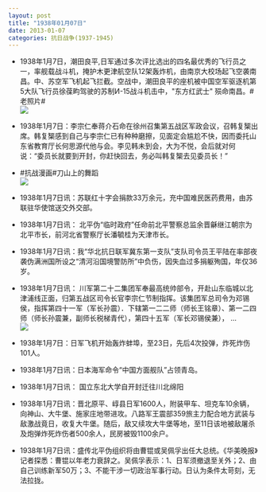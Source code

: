 ```yaml
---
layout: post
title: "1938年01月07日"
date: 2013-01-07
categories: 抗日战争(1937-1945)
---
```


<meta name="referrer" content="no-referrer" />

- 1938年1月7日，潮田良平,日军通过多次评比选出的四名最优秀的飞行员之一，率舰载战斗机，掩护木更津航空队12架轰炸机，由南京大校场起飞空袭南昌。中、苏空军飞机起飞拦截。空战中，潮田良平的座机被中国空军驱逐机第5大队飞行员徐葆畇驾驶的苏制И-15战斗机击中，"东方红武士" 殒命南昌。#老照片# <br/><img src="https://ww1.sinaimg.cn/large/aca367d8jw1e0lfquvmloj.jpg" />

- 1938年1月7日：李宗仁奉蒋介石命在徐州召集第五战区军政会议，召韩复榘出席。韩复榘感到自己与李宗仁已有种种磨擦，见面定会尴尬不快，因而委托山东省教育厅长何思源代他与会。李见韩未到会，大为不悦，会后就对何说：“委员长就要到开封，你赶快回去，务必叫韩复榘去见委员长！” 

- #抗战漫画#刀山上的舞蹈 <br/><img src="https://ww4.sinaimg.cn/large/aca367d8jw1e0latwlre4j.jpg" />

- 1938年1月7日讯：苏联红十字会捐款33万余元，充中国难民医药费用，由苏联驻华使馆送交外交部。 

- 1938年1月7日讯： 北平伪“临时政府”任命前北平警察总监余晋龢继江朝宗为北平市长，前河北省警察厅长潘毓桂为天津市长。 

- 1938年1月7日讯：我“华北抗日联军冀东第一支队”支队司令员王平陆在率部夜袭伪满洲国所设之“清河沿国境警防所”中负伤，因失血过多捐躯殉国，年仅36岁。 

- 1938年1月7日讯： 川军第二十二集团军奉最高统帅部令，开赴山东临城以北津浦线正面，归第五战区司令长官李宗仁节制指挥。该集团军总司令为邓锡侯，指挥第四十一军（军长孙震）．下辖第一二二师（师长王铭章）、第一二四师（师长孙震兼，副师长税梯青代），第四十五军（军长邓锡侯兼）， ...  <br/><img src="https://ww2.sinaimg.cn/large/aca367d8jw1e0kw3b4lw4j.jpg" />

- 1938年1月7日：日军飞机开始轰炸蚌埠，至23日，先后4次投弹，炸死炸伤101人。 

- 1938年1月7日讯：日本海军命令“中国方面舰队”占领青岛。 

- 1938年1月7日讯： 国立东北大学自开封迁往川北绵阳 

- 1938年1月7日讯：晋北原平、崞县日军1600人，附装甲车、坦克车10余辆，向神山、大牛堡、施家庄地带进攻。八路军王震部359旅主力配合地方武装与敌激战竟日，收复大牛堡。随后，敌又续攻大牛堡等地，至11日该地被敌屠杀及炮弹炸死炸伤者500余人，民房被毁1100余户。 

- 1938年1月7日讯：盛传北平伪组织将由曹锟或吴佩孚出任大总统。《华美晚报》记者探悉：曹锟以年老力衰辞之。吴佩孚表示：1、日军须撤退至关外；2、由自己训练新军50万；3、不能干涉一切政治军事行动。日认为条件太苛刻，无法拉拢。 

